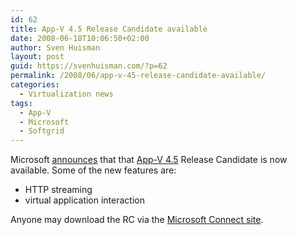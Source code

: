 ```yaml
---
id: 62
title: App-V 4.5 Release Candidate available
date: 2008-06-18T10:06:50+02:00
author: Sven Huisman
layout: post
guid: https://svenhuisman.com/?p=62
permalink: /2008/06/app-v-45-release-candidate-available/
categories:
  - Virtualization news
tags:
  - App-V
  - Microsoft
  - Softgrid
---
```

Microsoft <a title="App-V RC available" href="http://vmblog.com/archive/2008/06/17/microsoft-application-virtualization-4-5-release-candidate-is-now-available.aspx" target="_blank">announces</a> that that <a title="App-V" href="http://blogs.technet.com/softgrid/archive/2008/06/12/a-farewell-to-softgrid.aspx" target="_blank">App-V 4.5</a> Release Candidate is now available. Some of the new features are:

  * HTTP streaming
  * virtual application interaction

Anyone may download the RC via the <a title="Microsoft connect" href="http://connect.microsoft.com" target="_blank">Microsoft Connect site</a>.
